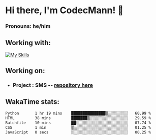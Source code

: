 # Hi there, I'm CodecMann! 👋

### Pronouns: he/him


## Working with:
[![My Skills](https://skillicons.dev/icons?i=kotlin,nodejs,django,python,bots&theme=dark)](https://skillicons.dev)


## Working on:
- ### Project : SMS -- [repository here](https://github.com/NikeStyleProject/project-sms)

## WakaTime stats:

<!--START_SECTION:waka-->

```txt
Python       1 hr 19 mins    ███████████████▒░░░░░░░░░   60.99 %
HTML         38 mins         ███████▒░░░░░░░░░░░░░░░░░   29.59 %
Batchfile    10 mins         ██░░░░░░░░░░░░░░░░░░░░░░░   07.74 %
CSS          1 min           ▒░░░░░░░░░░░░░░░░░░░░░░░░   01.25 %
JavaScript   0 secs          ░░░░░░░░░░░░░░░░░░░░░░░░░   00.25 %
```

<!--END_SECTION:waka-->
